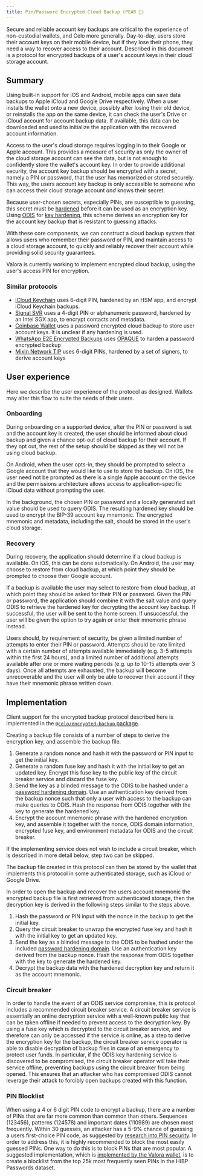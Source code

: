```yaml
---
title: Pin/Password Encrypted Cloud Backup (PEAR 🍐)
---
```


Secure and reliable account key backups are critical to the experience of non-custodial wallets, and Celo more generally.
Day-to-day, users store their account keys on their mobile device, but if they lose their phone, they need a way to recover access to their account.
Described in this document is a protocol for encrypted backups of a user's account keys in their cloud storage account.

## Summary

Using built-in support for iOS and Android, mobile apps can save data backups to Apple iCloud and Google Drive respectively.
When a user installs the wallet onto a new device, possibly after losing their old device, or reinstalls the app on the same device, it can check the user's Drive or iCloud account for account backup data.
If available, this data can be downloaded and used to initialize the application with the recovered account information.

Access to the user's cloud storage requires logging in to their Google or Apple account.
This provides a measure of security as only the owner of the cloud storage account can see the data, but is not enough to confidently store the wallet's account key.
In order to provide additional security, the account key backup should be encrypted with a secret, namely a PIN or password, that the user has memorized or stored securely.
This way, the users account key backup is only accessible to someone who can access their cloud storage account *and* knows their secret.

Because user-chosen secrets, especially PINs, are susceptible to guessing, this secret must be [hardened](https://wikipedia.org/wiki/Hardening_(computing)) before it can be used as an encryption key.
Using [ODIS](/celo-codebase/protocol/odis) for [key hardening](/celo-codebase/protocol/odis/use-cases/key-hardening), this scheme derives an encryption key for the account key backup that is resistant to guessing attacks.

With these core components, we can construct a cloud backup system that allows users who remember their password or PIN, and maintain access to a cloud storage account, to quickly and reliably recover their account while providing solid security guarantees.

Valora is currently working to implement encrypted cloud backup, using the user's access PIN for encryption.

### Similar protocols

- [iCloud Keychain](https://support.apple.com/guide/security/secure-icloud-keychain-recovery-secdeb202947/web) uses 6-digit PIN, hardened by an HSM app, and encrypt iCloud Keychain backups.
- [Signal SVR](https://support.apple.com/guide/security/secure-icloud-keychain-recovery-secdeb202947/web) uses a 4-digit PIN or alphanumeric password, hardened by an Intel SGX app, to encrypt contacts and metadata.
- [Coinbase Wallet](https://blog.coinbase.com/backup-your-private-keys-on-google-drive-and-icloud-with-coinbase-wallet-3c3f3fdc86dc) uses a password encrypted cloud backup to store user account keys. It is unclear if any hardening is used.
- [WhatsApp E2E Encrypted Backups](https://engineering.fb.com/2021/09/10/security/whatsapp-e2ee-backups/) uses [OPAQUE](https://datatracker.ietf.org/doc/draft-irtf-cfrg-opaque/) to harden a password encrypted backup
- [MixIn Network TIP](https://github.com/MixinNetwork/tip) uses 6-digit PINs, hardened by a set of signers, to derive account keys

## User experience

Here we describe the user experience of the protocol as designed.
Wallets may alter this flow to suite the needs of their users.

### Onboarding

During onboarding on a supported device, after the PIN or password is set and the account key is created, the user should be informed about cloud backup and given a chance opt-out of cloud backup for their account.
If they opt out, the rest of the setup should be skipped as they will not be using cloud backup.

On Android, when the user opts-in, they should be prompted to select a Google account that they would like to use to store the backup.
On iOS, the user need not be prompted as there is a single Apple account on the device and the permissions architecture allows access to application-specific iCloud data without prompting the user.

In the background, the chosen PIN or password and a locally generated salt value should be used to query ODIS.
The resulting hardened key should be used to encrypt the BIP-39 account key mnemonic.
The encrypted mnemonic and metadata, including the salt, should be stored in the user's cloud storage.

### Recovery

During recovery, the application should determine if a cloud backup is available.
On iOS, this can be done automatically.
On Android, the user may choose to restore from cloud backup, at which point they should be prompted to choose their Google account.

If a backup is available the user may select to restore from cloud backup, at which point they should be asked for their PIN or password.
Given the PIN or password, the application should combine it with the salt value and query ODIS to retrieve the hardened key for decrypting the account key backup.
If successful, the user will be sent to the home screen.
If unsuccessful, the user will be given the option to try again or enter their mnemonic phrase instead.

Users should, by requirement of security, be given a limited number of attempts to enter their PIN or password.
Attempts should be rate limited with a certain number of attempts available immediately (e.g. 3-5 attempts within the first 24 hours), and a limited number of additional attempts available after one or more waiting periods (e.g. up to 10-15 attempts over 3 days).
Once all attempts are exhausted, the backup will become unrecoverable and the user will only be able to recover their account if they have their mnemonic phrase written down.

## Implementation

Client support for the encrypted backup protocol described here is implemented in the [`@celo/encrypted-backup` package](https://github.com/celo-org/celo-monorepo/tree/master/packages/sdk/encrypted-backup).

Creating a backup file consists of a number of steps to derive the encryption key, and assemble the backup file.

1. Generate a random nonce and hash it with the password or PIN input to get the initial key.
2. Generate a random fuse key and hash it with the initial key to get an updated key.
   Encrypt this fuse key to the public key of the circuit breaker service and discard the fuse key.
3. Send the key as a blinded message to the ODIS to be hashed under a [password hardening domain](/celo-codebase/protocol/odis/use-cases/key-hardening).
   Use an authentication key derived from the backup nonce such that only a user with access to the backup can make queries to ODIS.
   Hash the response from ODIS together with the key to generate the hardened key.
4. Encrypt the account mnemonic phrase with the hardened encryption key, and assemble it together with the nonce, ODIS domain information, encrypted fuse key, and environment metadata for ODIS and the circuit breaker.

If the implementing service does not wish to include a circuit breaker, which is described in more detail below, step two can be skipped.

The backup file created in this protocol can then be stored by the wallet that implements this protocol in some authenticated storage, such as iCloud or Google Drive.

In order to open the backup and recover the users account mnemonic the encrypted backup file is first retrieved from authenticated storage, then the decryption key is derived in the following steps similar to the steps above.

1. Hash the password or PIN input with the nonce in the backup to get the initial key.
2. Query the circuit breaker to unwrap the encrypted fuse key and hash it with the initial key to get an updated key.
3. Send the key as a blinded message to the ODIS to be hashed under the included [password hardening domain](/celo-codebase/protocol/odis/use-cases/key-hardening).
   Use an authentication key derived from the backup nonce.
   Hash the response from ODIS together with the key to generate the hardened key.
4. Decrypt the backup data with the hardened decryption key and return it as the account mnemonic.

### Circuit breaker

In order to handle the event of an ODIS service compromise, this is protocol includes a recommended circuit breaker service.
A circuit breaker service is essentially an online decryption service with a well-known public key that can be taken offline if needed to prevent access to the decryption key.
By using a fuse key which is decrypted to the circuit breaker service, and therefore can only be accessed if the service is online, as a step to derive the encryption key for the backup, the circuit breaker service operator is able to disable decryption of backup files in case of an emergency to protect user funds.
In particular, if the ODIS key hardening service is discovered to be compromised, the circuit breaker operator will take their service offline, preventing backups using the circuit breaker from being opened.
This ensures that an attacker who has compromised ODIS cannot leverage their attack to forcibly open backups created with this function.

### PIN Blocklist

When using a 4 or 6 digit PIN code to encrypt a backup, there are a number of PINs that are far more common than common than others.
Sequences (123456), patterns (124578) and important dates (110989) are chosen most frequently.
Within 30 guesses, an attacker has a 5-9% chance of guessing a users first-choice PIN code, as suggested by [research into PIN security](https://this-pin-can-be-easily-guessed.github.io/).
In order to address this, it is highly recommended to block the most easily guessed PINs.
One way to do this is to block PINs that are most popular.
A suggested implementation, which is [implemented by the Valora wallet](https://github.com/valora-inc/wallet/blob/3940661c40d08e4c5db952bd0abeaabb0030fc7a/packages/mobile/src/pincode/authentication.ts#L56-L108), is to create a blocklist from the top 25k most frequently seen PINs in the HIBP Passwords dataset.
